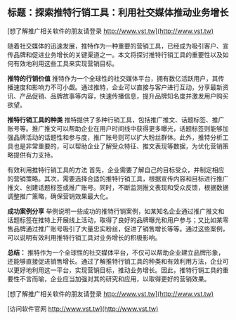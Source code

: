 ## **标题：探索推特行销工具：利用社交媒体推动业务增长**

[想了解推广相关软件的朋友请登录 http://www.vst.tw](http://www.vst.tw)

随着社交媒体的迅速发展，推特作为一种重要的营销工具，已经成为吸引客户、宣传品牌和促进业务增长的关键渠道之一。本文将探讨推特行销工具的重要性以及如何有效地利用这些工具来实现营销目标。

**推特的行销价值**
推特作为一个全球性的社交媒体平台，拥有数亿活跃用户，其传播速度和影响力不可小觑。通过推特，企业可以直接与客户进行互动，分享最新资讯、产品促销、品牌故事等内容，快速传播信息，提升品牌知名度并激发用户购买欲望。

**推特行销工具的种类**
推特提供了多种行销工具，包括推广推文、话题标签、推广账号等。推广推文可以帮助企业在用户时间线中获得更多曝光，话题标签则能够加强品牌活动的话题性和参与度，推广账号则可以扩大粉丝群体。此外，推特分析工具也是非常重要的，可以帮助企业了解受众特征、推文表现等数据，为优化营销策略提供有力支持。

有效利用推特行销工具的方法
首先，企业需要了解自己的目标受众，并制定相应的营销策略。其次，需要选择合适的推特行销工具，根据宣传内容和目标进行推广推文、创建话题标签或推广账号。同时，不断监测推文表现和受众反馈，根据数据调整推广策略，确保营销效果最大化。

**成功案例分享**
举例说明一些成功的推特行销案例，如某知名企业通过推广推文和话题标签在推特上开展线上活动，取得了良好的品牌曝光和用户参与；又比如某零售品牌通过推广账号吸引了大量忠实粉丝，促进了销售增长等等。通过这些案例，可以说明有效利用推特行销工具对业务增长的积极影响。

**总结：**
推特作为一个全球性的社交媒体平台，不仅可以帮助企业建立品牌形象，还能够直接促进销售增长。通过了解推特行销工具的种类和有效利用方法，企业可以更好地利用这一平台，实现营销目标，推动业务增长。因此，推特行销工具的重要性不言而喻，企业应当加强对其的研究和应用，以取得更好的营销效果。

[想了解推广相关软件的朋友请登录 http://www.vst.tw](http://www.vst.tw)


[访问软件官网 http://www.vst.tw](http://www.vst.tw)
